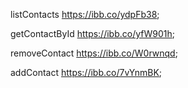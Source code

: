 listContacts  https://ibb.co/ydpFb38;

getContactById  https://ibb.co/yfW901h;

removeContact https://ibb.co/W0rwnqd;

addContact  https://ibb.co/7vYnmBK;